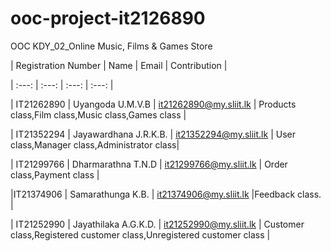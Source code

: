 # ooc-project-it2126890

OOC KDY_02_Online Music, Films & Games Store





| Registration Number | Name | Email | Contribution |


| :---: | :---: | :---: | :---: |


| IT21262890 | Uyangoda U.M.V.B | it21262890@my.sliit.lk | Products class,Film class,Music class,Games class |


| IT21352294 | Jayawardhana J.R.K.B. | it21352294@my.sliit.lk | User class,Manager class,Administrator class|


| IT21299766 | Dharmarathna T.N.D | it21299766@my.sliit.lk | Order class,Payment class |


|IT21374906 | Samarathunga K.B. | it21374906@my.sliit.lk |Feedback class. |


| IT21252990 | Jayathilaka A.G.K.D. | it21252990@my.sliit.lk | Customer class,Registered customer class,Unregistered customer class |
